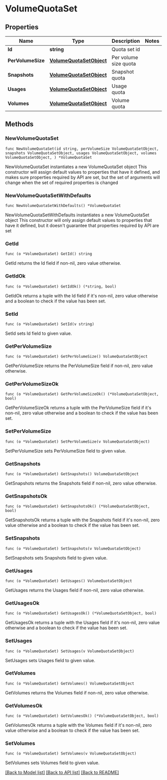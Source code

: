 # VolumeQuotaSet

## Properties

Name | Type | Description | Notes
------------ | ------------- | ------------- | -------------
**Id** | **string** | Quota set id | 
**PerVolumeSize** | [**VolumeQuotaSetObject**](VolumeQuotaSetObject.md) | Per volume size quota | 
**Snapshots** | [**VolumeQuotaSetObject**](VolumeQuotaSetObject.md) | Snapshot quota | 
**Usages** | [**VolumeQuotaSetObject**](VolumeQuotaSetObject.md) | Usage quota | 
**Volumes** | [**VolumeQuotaSetObject**](VolumeQuotaSetObject.md) | Volume quota | 

## Methods

### NewVolumeQuotaSet

`func NewVolumeQuotaSet(id string, perVolumeSize VolumeQuotaSetObject, snapshots VolumeQuotaSetObject, usages VolumeQuotaSetObject, volumes VolumeQuotaSetObject, ) *VolumeQuotaSet`

NewVolumeQuotaSet instantiates a new VolumeQuotaSet object
This constructor will assign default values to properties that have it defined,
and makes sure properties required by API are set, but the set of arguments
will change when the set of required properties is changed

### NewVolumeQuotaSetWithDefaults

`func NewVolumeQuotaSetWithDefaults() *VolumeQuotaSet`

NewVolumeQuotaSetWithDefaults instantiates a new VolumeQuotaSet object
This constructor will only assign default values to properties that have it defined,
but it doesn't guarantee that properties required by API are set

### GetId

`func (o *VolumeQuotaSet) GetId() string`

GetId returns the Id field if non-nil, zero value otherwise.

### GetIdOk

`func (o *VolumeQuotaSet) GetIdOk() (*string, bool)`

GetIdOk returns a tuple with the Id field if it's non-nil, zero value otherwise
and a boolean to check if the value has been set.

### SetId

`func (o *VolumeQuotaSet) SetId(v string)`

SetId sets Id field to given value.


### GetPerVolumeSize

`func (o *VolumeQuotaSet) GetPerVolumeSize() VolumeQuotaSetObject`

GetPerVolumeSize returns the PerVolumeSize field if non-nil, zero value otherwise.

### GetPerVolumeSizeOk

`func (o *VolumeQuotaSet) GetPerVolumeSizeOk() (*VolumeQuotaSetObject, bool)`

GetPerVolumeSizeOk returns a tuple with the PerVolumeSize field if it's non-nil, zero value otherwise
and a boolean to check if the value has been set.

### SetPerVolumeSize

`func (o *VolumeQuotaSet) SetPerVolumeSize(v VolumeQuotaSetObject)`

SetPerVolumeSize sets PerVolumeSize field to given value.


### GetSnapshots

`func (o *VolumeQuotaSet) GetSnapshots() VolumeQuotaSetObject`

GetSnapshots returns the Snapshots field if non-nil, zero value otherwise.

### GetSnapshotsOk

`func (o *VolumeQuotaSet) GetSnapshotsOk() (*VolumeQuotaSetObject, bool)`

GetSnapshotsOk returns a tuple with the Snapshots field if it's non-nil, zero value otherwise
and a boolean to check if the value has been set.

### SetSnapshots

`func (o *VolumeQuotaSet) SetSnapshots(v VolumeQuotaSetObject)`

SetSnapshots sets Snapshots field to given value.


### GetUsages

`func (o *VolumeQuotaSet) GetUsages() VolumeQuotaSetObject`

GetUsages returns the Usages field if non-nil, zero value otherwise.

### GetUsagesOk

`func (o *VolumeQuotaSet) GetUsagesOk() (*VolumeQuotaSetObject, bool)`

GetUsagesOk returns a tuple with the Usages field if it's non-nil, zero value otherwise
and a boolean to check if the value has been set.

### SetUsages

`func (o *VolumeQuotaSet) SetUsages(v VolumeQuotaSetObject)`

SetUsages sets Usages field to given value.


### GetVolumes

`func (o *VolumeQuotaSet) GetVolumes() VolumeQuotaSetObject`

GetVolumes returns the Volumes field if non-nil, zero value otherwise.

### GetVolumesOk

`func (o *VolumeQuotaSet) GetVolumesOk() (*VolumeQuotaSetObject, bool)`

GetVolumesOk returns a tuple with the Volumes field if it's non-nil, zero value otherwise
and a boolean to check if the value has been set.

### SetVolumes

`func (o *VolumeQuotaSet) SetVolumes(v VolumeQuotaSetObject)`

SetVolumes sets Volumes field to given value.



[[Back to Model list]](../README.md#documentation-for-models) [[Back to API list]](../README.md#documentation-for-api-endpoints) [[Back to README]](../README.md)


